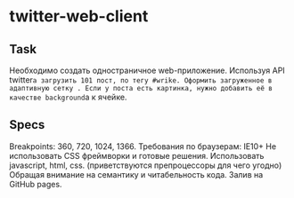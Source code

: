 # twitter-web-client
## Task
Необходимо создать одностраничное web-приложение.
Используя API twitter`a загрузить 101 пост, по тегу #wrike.
Оформить загруженное в адаптивную сетку .
Если у поста есть картинка, нужно добавить её в качестве background`a к ячейке.
## Specs
Breakpoints: 360, 720, 1024, 1366.
Требования по браузерам: IE10+
Не использовать CSS фреймворки и готовые решения.
Использовать javascript, html, css. (приветствуются препроцессоры для чего угодно)
Обращая внимание на семантику и читабельность кода.
Залив на GitHub pages.
